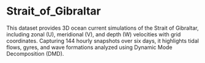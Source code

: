 # Strait_of_Gibraltar
This dataset provides 3D ocean current simulations of the Strait of Gibraltar, including zonal (U), meridional (V), and depth (W) velocities with grid coordinates. Capturing 144 hourly snapshots over six days, it highlights tidal flows, gyres, and wave formations analyzed using Dynamic Mode Decomposition (DMD).

